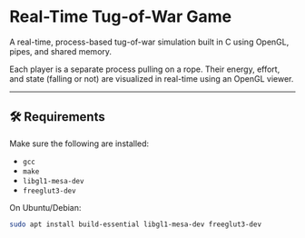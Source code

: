 # Real-Time Tug-of-War Game

A real-time, process-based tug-of-war simulation built in C using OpenGL, pipes, and shared memory.

Each player is a separate process pulling on a rope. Their energy, effort, and state (falling or not) are visualized in real-time using an OpenGL viewer.

---

## 🛠️ Requirements

Make sure the following are installed:

- `gcc`
- `make`
- `libgl1-mesa-dev`
- `freeglut3-dev`

On Ubuntu/Debian:

```bash
sudo apt install build-essential libgl1-mesa-dev freeglut3-dev
